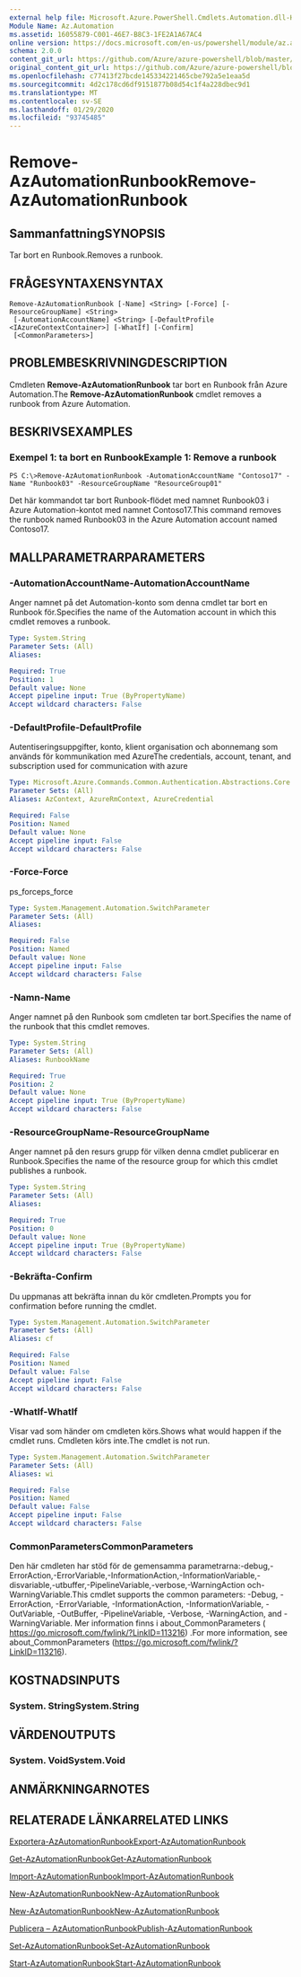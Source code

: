 ```yaml
---
external help file: Microsoft.Azure.PowerShell.Cmdlets.Automation.dll-Help.xml
Module Name: Az.Automation
ms.assetid: 16055879-C001-46E7-B8C3-1FE2A1A67AC4
online version: https://docs.microsoft.com/en-us/powershell/module/az.automation/remove-azautomationrunbook
schema: 2.0.0
content_git_url: https://github.com/Azure/azure-powershell/blob/master/src/Automation/Automation/help/Remove-AzAutomationRunbook.md
original_content_git_url: https://github.com/Azure/azure-powershell/blob/master/src/Automation/Automation/help/Remove-AzAutomationRunbook.md
ms.openlocfilehash: c77413f27bcde145334221465cbe792a5e1eaa5d
ms.sourcegitcommit: 4d2c178cd6df9151877b08d54c1f4a228dbec9d1
ms.translationtype: MT
ms.contentlocale: sv-SE
ms.lasthandoff: 01/29/2020
ms.locfileid: "93745485"
---
```

# <span data-ttu-id="e57b3-101">Remove-AzAutomationRunbook</span><span class="sxs-lookup"><span data-stu-id="e57b3-101">Remove-AzAutomationRunbook</span></span>

## <span data-ttu-id="e57b3-102">Sammanfattning</span><span class="sxs-lookup"><span data-stu-id="e57b3-102">SYNOPSIS</span></span>
<span data-ttu-id="e57b3-103">Tar bort en Runbook.</span><span class="sxs-lookup"><span data-stu-id="e57b3-103">Removes a runbook.</span></span>

## <span data-ttu-id="e57b3-104">FRÅGESYNTAXEN</span><span class="sxs-lookup"><span data-stu-id="e57b3-104">SYNTAX</span></span>

```
Remove-AzAutomationRunbook [-Name] <String> [-Force] [-ResourceGroupName] <String>
 [-AutomationAccountName] <String> [-DefaultProfile <IAzureContextContainer>] [-WhatIf] [-Confirm]
 [<CommonParameters>]
```

## <span data-ttu-id="e57b3-105">PROBLEMBESKRIVNING</span><span class="sxs-lookup"><span data-stu-id="e57b3-105">DESCRIPTION</span></span>
<span data-ttu-id="e57b3-106">Cmdleten **Remove-AzAutomationRunbook** tar bort en Runbook från Azure Automation.</span><span class="sxs-lookup"><span data-stu-id="e57b3-106">The **Remove-AzAutomationRunbook** cmdlet removes a runbook from Azure Automation.</span></span>

## <span data-ttu-id="e57b3-107">BESKRIVS</span><span class="sxs-lookup"><span data-stu-id="e57b3-107">EXAMPLES</span></span>

### <span data-ttu-id="e57b3-108">Exempel 1: ta bort en Runbook</span><span class="sxs-lookup"><span data-stu-id="e57b3-108">Example 1: Remove a runbook</span></span>
```
PS C:\>Remove-AzAutomationRunbook -AutomationAccountName "Contoso17" -Name "Runbook03" -ResourceGroupName "ResourceGroup01"
```

<span data-ttu-id="e57b3-109">Det här kommandot tar bort Runbook-flödet med namnet Runbook03 i Azure Automation-kontot med namnet Contoso17.</span><span class="sxs-lookup"><span data-stu-id="e57b3-109">This command removes the runbook named Runbook03 in the Azure Automation account named Contoso17.</span></span>

## <span data-ttu-id="e57b3-110">MALLPARAMETRAR</span><span class="sxs-lookup"><span data-stu-id="e57b3-110">PARAMETERS</span></span>

### <span data-ttu-id="e57b3-111">-AutomationAccountName</span><span class="sxs-lookup"><span data-stu-id="e57b3-111">-AutomationAccountName</span></span>
<span data-ttu-id="e57b3-112">Anger namnet på det Automation-konto som denna cmdlet tar bort en Runbook för.</span><span class="sxs-lookup"><span data-stu-id="e57b3-112">Specifies the name of the Automation account in which this cmdlet removes a runbook.</span></span>

```yaml
Type: System.String
Parameter Sets: (All)
Aliases:

Required: True
Position: 1
Default value: None
Accept pipeline input: True (ByPropertyName)
Accept wildcard characters: False
```

### <span data-ttu-id="e57b3-113">-DefaultProfile</span><span class="sxs-lookup"><span data-stu-id="e57b3-113">-DefaultProfile</span></span>
<span data-ttu-id="e57b3-114">Autentiseringsuppgifter, konto, klient organisation och abonnemang som används för kommunikation med Azure</span><span class="sxs-lookup"><span data-stu-id="e57b3-114">The credentials, account, tenant, and subscription used for communication with azure</span></span>

```yaml
Type: Microsoft.Azure.Commands.Common.Authentication.Abstractions.Core.IAzureContextContainer
Parameter Sets: (All)
Aliases: AzContext, AzureRmContext, AzureCredential

Required: False
Position: Named
Default value: None
Accept pipeline input: False
Accept wildcard characters: False
```

### <span data-ttu-id="e57b3-115">-Force</span><span class="sxs-lookup"><span data-stu-id="e57b3-115">-Force</span></span>
<span data-ttu-id="e57b3-116">ps_force</span><span class="sxs-lookup"><span data-stu-id="e57b3-116">ps_force</span></span>

```yaml
Type: System.Management.Automation.SwitchParameter
Parameter Sets: (All)
Aliases:

Required: False
Position: Named
Default value: None
Accept pipeline input: False
Accept wildcard characters: False
```

### <span data-ttu-id="e57b3-117">-Namn</span><span class="sxs-lookup"><span data-stu-id="e57b3-117">-Name</span></span>
<span data-ttu-id="e57b3-118">Anger namnet på den Runbook som cmdleten tar bort.</span><span class="sxs-lookup"><span data-stu-id="e57b3-118">Specifies the name of the runbook that this cmdlet removes.</span></span>

```yaml
Type: System.String
Parameter Sets: (All)
Aliases: RunbookName

Required: True
Position: 2
Default value: None
Accept pipeline input: True (ByPropertyName)
Accept wildcard characters: False
```

### <span data-ttu-id="e57b3-119">-ResourceGroupName</span><span class="sxs-lookup"><span data-stu-id="e57b3-119">-ResourceGroupName</span></span>
<span data-ttu-id="e57b3-120">Anger namnet på den resurs grupp för vilken denna cmdlet publicerar en Runbook.</span><span class="sxs-lookup"><span data-stu-id="e57b3-120">Specifies the name of the resource group for which this cmdlet publishes a runbook.</span></span>

```yaml
Type: System.String
Parameter Sets: (All)
Aliases:

Required: True
Position: 0
Default value: None
Accept pipeline input: True (ByPropertyName)
Accept wildcard characters: False
```

### <span data-ttu-id="e57b3-121">-Bekräfta</span><span class="sxs-lookup"><span data-stu-id="e57b3-121">-Confirm</span></span>
<span data-ttu-id="e57b3-122">Du uppmanas att bekräfta innan du kör cmdleten.</span><span class="sxs-lookup"><span data-stu-id="e57b3-122">Prompts you for confirmation before running the cmdlet.</span></span>

```yaml
Type: System.Management.Automation.SwitchParameter
Parameter Sets: (All)
Aliases: cf

Required: False
Position: Named
Default value: False
Accept pipeline input: False
Accept wildcard characters: False
```

### <span data-ttu-id="e57b3-123">-WhatIf</span><span class="sxs-lookup"><span data-stu-id="e57b3-123">-WhatIf</span></span>
<span data-ttu-id="e57b3-124">Visar vad som händer om cmdleten körs.</span><span class="sxs-lookup"><span data-stu-id="e57b3-124">Shows what would happen if the cmdlet runs.</span></span>
<span data-ttu-id="e57b3-125">Cmdleten körs inte.</span><span class="sxs-lookup"><span data-stu-id="e57b3-125">The cmdlet is not run.</span></span>

```yaml
Type: System.Management.Automation.SwitchParameter
Parameter Sets: (All)
Aliases: wi

Required: False
Position: Named
Default value: False
Accept pipeline input: False
Accept wildcard characters: False
```

### <span data-ttu-id="e57b3-126">CommonParameters</span><span class="sxs-lookup"><span data-stu-id="e57b3-126">CommonParameters</span></span>
<span data-ttu-id="e57b3-127">Den här cmdleten har stöd för de gemensamma parametrarna:-debug,-ErrorAction,-ErrorVariable,-InformationAction,-InformationVariable,-disvariable,-utbuffer,-PipelineVariable,-verbose,-WarningAction och-WarningVariable.</span><span class="sxs-lookup"><span data-stu-id="e57b3-127">This cmdlet supports the common parameters: -Debug, -ErrorAction, -ErrorVariable, -InformationAction, -InformationVariable, -OutVariable, -OutBuffer, -PipelineVariable, -Verbose, -WarningAction, and -WarningVariable.</span></span> <span data-ttu-id="e57b3-128">Mer information finns i about_CommonParameters ( https://go.microsoft.com/fwlink/?LinkID=113216) .</span><span class="sxs-lookup"><span data-stu-id="e57b3-128">For more information, see about_CommonParameters (https://go.microsoft.com/fwlink/?LinkID=113216).</span></span>

## <span data-ttu-id="e57b3-129">KOSTNADS</span><span class="sxs-lookup"><span data-stu-id="e57b3-129">INPUTS</span></span>

### <span data-ttu-id="e57b3-130">System. String</span><span class="sxs-lookup"><span data-stu-id="e57b3-130">System.String</span></span>

## <span data-ttu-id="e57b3-131">VÄRDEN</span><span class="sxs-lookup"><span data-stu-id="e57b3-131">OUTPUTS</span></span>

### <span data-ttu-id="e57b3-132">System. Void</span><span class="sxs-lookup"><span data-stu-id="e57b3-132">System.Void</span></span>

## <span data-ttu-id="e57b3-133">ANMÄRKNINGAR</span><span class="sxs-lookup"><span data-stu-id="e57b3-133">NOTES</span></span>

## <span data-ttu-id="e57b3-134">RELATERADE LÄNKAR</span><span class="sxs-lookup"><span data-stu-id="e57b3-134">RELATED LINKS</span></span>

[<span data-ttu-id="e57b3-135">Exportera-AzAutomationRunbook</span><span class="sxs-lookup"><span data-stu-id="e57b3-135">Export-AzAutomationRunbook</span></span>](./Export-AzAutomationRunbook.md)

[<span data-ttu-id="e57b3-136">Get-AzAutomationRunbook</span><span class="sxs-lookup"><span data-stu-id="e57b3-136">Get-AzAutomationRunbook</span></span>](./Get-AzAutomationRunbook.md)

[<span data-ttu-id="e57b3-137">Import-AzAutomationRunbook</span><span class="sxs-lookup"><span data-stu-id="e57b3-137">Import-AzAutomationRunbook</span></span>](./Import-AzAutomationRunbook.md)

[<span data-ttu-id="e57b3-138">New-AzAutomationRunbook</span><span class="sxs-lookup"><span data-stu-id="e57b3-138">New-AzAutomationRunbook</span></span>](./New-AzAutomationRunbook.md)

[<span data-ttu-id="e57b3-139">New-AzAutomationRunbook</span><span class="sxs-lookup"><span data-stu-id="e57b3-139">New-AzAutomationRunbook</span></span>](./New-AzAutomationRunbook.md)

[<span data-ttu-id="e57b3-140">Publicera – AzAutomationRunbook</span><span class="sxs-lookup"><span data-stu-id="e57b3-140">Publish-AzAutomationRunbook</span></span>](./Publish-AzAutomationRunbook.md)

[<span data-ttu-id="e57b3-141">Set-AzAutomationRunbook</span><span class="sxs-lookup"><span data-stu-id="e57b3-141">Set-AzAutomationRunbook</span></span>](./Set-AzAutomationRunbook.md)

[<span data-ttu-id="e57b3-142">Start-AzAutomationRunbook</span><span class="sxs-lookup"><span data-stu-id="e57b3-142">Start-AzAutomationRunbook</span></span>](./Start-AzAutomationRunbook.md)


